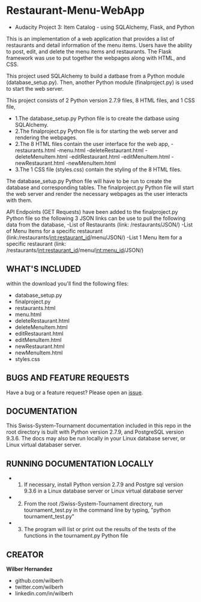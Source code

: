 # Restaurant-Menu-WebApp
- Audacity Project 3:  Item Catalog - using SQLAlchemy, Flask, and Python


This is an implementation of a web application that provides a list of restaurants and detail information of the menu items.  Users have the ability to post, edit, and delete the menu items and restaurants.  The Flask framework was use to put together the webpages along with HTML, and CSS.

This project used SQLAlchemy to build a datbase from a Python module (database_setup.py).
Then, another Python module (finalproject.py) is used to start the web server.

This project consists of 2 Python version 2.7.9 files, 8 HTML files, and 1 CSS file,
- 1.The database_setup.py Python file is to create the datbase using SQLAlchemy.  
- 2.The finalproject.py Python file is for starting the web server and rendering the webpages.  
- 2.The 8 HTML files contain the user interface for the web app,
  -restaurants.html
  -menu.html
  -deleteRestaurant.html
  -deleteMenuItem.html
  -editRestaurant.html
  -editMenuItem.html
  -newRestaurant.html
  -newMenuItem.html
- 3.The 1 CSS file (styles.css) contain the styling of the 8 HTML files.

The database_setup.py Python file will have to be run to create the database and corresponding tables.  The finalproject.py Python file will start the web server and render the necessary webpages as the user interacts with them.

API Endpoints (GET Requests) have been added to the finalproject.py Python file so the following 3 JSON links can be use to pull the following data from the database,
-List of Restaurants (link: /restaurants/JSON/)
-List of Menu Items for a specific restaurant (link:/restaurants/<int:restaurant_id>/menu/JSON/)
-List 1 Menu Item for a specific restaurant (link: /restaurants/<int:restaurant_id>/menu/<int:menu_id>/JSON/)


## WHAT'S INCLUDED
within the download you'll find the following files:
- database_setup.py
- finalproject.py
- restaurants.html
- menu.html
- deleteRestaurant.html
- deleteMenuItem.html
- editRestaurant.html
- editMenuItem.html
- newRestaurant.html
- newMenuItem.html
- styles.css


## BUGS AND FEATURE REQUESTS
Have a bug or a feature request? Please open an [issue](https://github.com/wilberh/Restaurant-Menu-WebApp/issues/new).

## DOCUMENTATION
This Swiss-System-Tournament documentation included in this repo in the root directory is built with Python version 2.7.9, and PostgreSQL version 9.3.6.  The docs may also be run locally in your Linux database server, or Linux virtual databaser server.


## RUNNING DOCUMENTATION LOCALLY
- 1. If necessary, install Python version 2.7.9 and Postgre sql version 9.3.6 in a Linux database server or Linux virtual database server
- 2. From the root /Swiss-System-Tournament directory, run tournament_test.py in the command line by typing, "python tournament_test.py" 
- 3. The program will list or print out the results of the tests of the functions in the tournament.py Python file 


## CREATOR
**Wilber Hernandez**
- github.com/wilberh
- twitter.com/wilberh
- linkedin.com/in/wilberh
